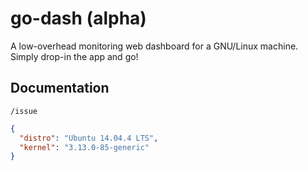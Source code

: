 # go-dash (alpha)

A low-overhead monitoring web dashboard for a GNU/Linux machine. Simply 
drop-in the app and go!


## Documentation

`/issue`
```json
{
  "distro": "Ubuntu 14.04.4 LTS",
  "kernel": "3.13.0-85-generic"
}
```
